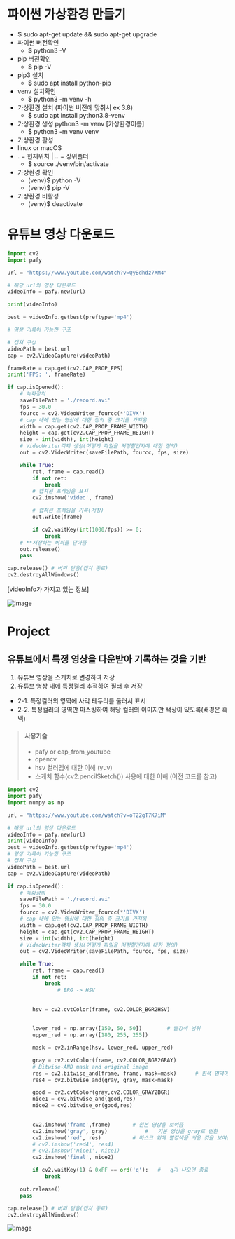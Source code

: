 # 파이썬 가상환경 만들기
- $ sudo apt-get update && sudo apt-get upgrade
- 파이썬 버전확인
  - $ python3 -V
- pip 버전확인
  - $ pip -V
- pip3 설치
  - $ sudo apt install python-pip
- venv 설치확인
  - $ python3 -m venv -h
- 가상환경 설치 (파이썬 버전에 맞춰서 ex 3.8)
  - $ sudo apt install python3.8-venv
- 가상환경 생성 python3 -m venv [가상환경이름]
  - $ python3 -m venv venv
- 가상환경 활성
- linux or macOS
- . = 현재위치 | .. = 상위폴더
  - $ source ./venv/bin/activate
- 가상환경 확인
  - (venv)$ python -V 
  - (venv)$ pip -V
- 가상환경 비활성
  - (venv)$ deactivate

# 유튜브 영상 다운로드
```python
import cv2
import pafy

url = "https://www.youtube.com/watch?v=QyBdhdz7XM4"

# 해당 url의 영상 다운로드 
videoInfo = pafy.new(url)

print(videoInfo)

best = videoInfo.getbest(preftype='mp4')

# 영상 기록이 가능한 구조

# 캡쳐 구성 
videoPath = best.url
cap = cv2.VideoCapture(videoPath)

frameRate = cap.get(cv2.CAP_PROP_FPS)
print('FPS: ', frameRate)

if cap.isOpened():
    # 녹화정의
    saveFilePath = './record.avi'
    fps = 30.0
    fourcc = cv2.VideoWriter_fourcc(*'DIVX')
    # cap 내에 있는 영상에 대한 정의 중 크기를 가져옴
    width = cap.get(cv2.CAP_PROP_FRAME_WIDTH)
    height = cap.get(cv2.CAP_PROP_FRAME_HEIGHT)
    size = int(width), int(height)
    # VideoWriter객체 생성(어떻게 파일을 저장할건지에 대한 정의)
    out = cv2.VideoWriter(saveFilePath, fourcc, fps, size)

    while True:
        ret, frame = cap.read()
        if not ret:
            break
        # 캡쳐된 프레임을 표시
        cv2.imshow('video', frame)

        # 캡쳐된 프레임을 기록(저장)
        out.write(frame)

        if cv2.waitKey(int(1000/fps)) >= 0:
            break
    # **저장하는 버퍼를 닫아줌
    out.release()
    pass

cap.release() # 버퍼 닫음(캡쳐 종료)
cv2.destroyAllWindows()

```
[videoInfo가 가지고 있는 정보]

![image](https://github.com/zzeonii/OpenCV_study/assets/129237950/ca31182a-81c5-40cf-9764-2b36380a1c18)


# Project
## 유튜브에서 특정 영상을 다운받아 기록하는 것을 기반 
1. 유튜브 영상을 스케치로 변경하여 저장
2. 유튜브 영상 내에 특정컬러 추적하여 필터 후 저장
  - 2-1. 특정컬러의 영역에 사각 테두리를 둘러서 표시 
  - 2-2. 특정컬러의 영역만 마스킹하여 해당 컬러의 이미지만 색상이 있도록(배경은 흑백)

> #### 사용기술
> - pafy or cap_from_youtube
> - opencv
> - hsv 컬러맵에 대한 이해 (yuv)
> - 스케치 함수(cv2.pencilSketch()) 사용에 대한 이해 (이전 코드를 참고)

```python
import cv2
import pafy
import numpy as np

url = "https://www.youtube.com/watch?v=oT22gT7K7iM"

# 해당 url의 영상 다운로드 
videoInfo = pafy.new(url)
print(videoInfo)
best = videoInfo.getbest(preftype='mp4')
# 영상 기록이 가능한 구조
# 캡쳐 구성 
videoPath = best.url
cap = cv2.VideoCapture(videoPath)

if cap.isOpened():
    # 녹화정의
    saveFilePath = './record.avi'
    fps = 30.0
    fourcc = cv2.VideoWriter_fourcc(*'DIVX')
    # cap 내에 있는 영상에 대한 정의 중 크기를 가져옴
    width = cap.get(cv2.CAP_PROP_FRAME_WIDTH)
    height = cap.get(cv2.CAP_PROP_FRAME_HEIGHT)
    size = int(width), int(height)
    # VideoWriter객체 생성(어떻게 파일을 저장할건지에 대한 정의)
    out = cv2.VideoWriter(saveFilePath, fourcc, fps, size)

    while True:
        ret, frame = cap.read()
        if not ret:
            break
                # BRG -> HSV
        

        hsv = cv2.cvtColor(frame, cv2.COLOR_BGR2HSV)
             

        lower_red = np.array([150, 50, 50])        # 빨강색 범위
        upper_red = np.array([180, 255, 255])

        mask = cv2.inRange(hsv, lower_red, upper_red)

        gray = cv2.cvtColor(frame, cv2.COLOR_BGR2GRAY)  
        # Bitwise-AND mask and original image
        res = cv2.bitwise_and(frame, frame, mask=mask)      # 흰색 영역에 빨강색 마스크를 씌워줌.
        res4 = cv2.bitwise_and(gray, gray, mask=mask)

        good = cv2.cvtColor(gray,cv2.COLOR_GRAY2BGR)
        nice1 = cv2.bitwise_and(good,res)
        nice2 = cv2.bitwise_or(good,res)

                     
        cv2.imshow('frame',frame)       # 원본 영상을 보여줌
        cv2.imshow('gray', gray)			#	기본 영상을 gray로 변환
        cv2.imshow('red', res)          # 마스크 위에 빨강색을 씌운 것을 보여줌.
        # cv2.imshow('red4', res4)
        # cv2.imshow('nice1', nice1)
        cv2.imshow('final', nice2)

        if cv2.waitKey(1) & 0xFF == ord('q'):   #   q가 나오면 종료
            break

    out.release()
    pass

cap.release() # 버퍼 닫음(캡쳐 종료)
cv2.destroyAllWindows()
```
![image](https://github.com/zzeonii/OpenCV_study/assets/129237950/efc73dd0-515b-4c7f-b5c3-d02362fc6e4a)

